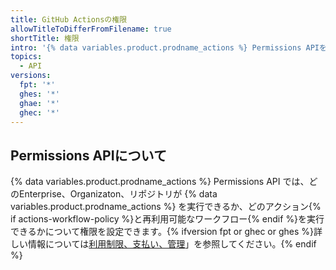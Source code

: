 ```yaml
---
title: GitHub Actionsの権限
allowTitleToDifferFromFilename: true
shortTitle: 権限
intro: '{% data variables.product.prodname_actions %} Permissions APIを使うと、どのEnterprise、Organization、リポジトリが{% data variables.product.prodname_actions %}を実行できるか、そしてどのアクション{% if actions-workflow-policy %}と再利用可能なワークフロー{% endif %}を実行できるかの権限を設定できます。'
topics:
  - API
versions:
  fpt: '*'
  ghes: '*'
  ghae: '*'
  ghec: '*'
---
```


## Permissions APIについて

{% data variables.product.prodname_actions %} Permissions API では、どのEnterprise、Organizaton、リポジトリが {% data variables.product.prodname_actions %} を実行できるか、どのアクション{% if actions-workflow-policy %}と再利用可能なワークフロー{% endif %}を実行できるかについて権限を設定できます。{% ifversion fpt or ghec or ghes %}詳しい情報については[利用制限、支払い、管理](/actions/reference/usage-limits-billing-and-administration#disabling-or-limiting-github-actions-for-your-repository-or-organization)」を参照してください。{% endif %}
